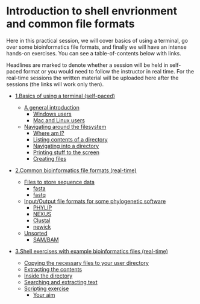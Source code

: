 # Introduction to shell envrionment and common file formats

Here in this practical session, we will cover basics of using a terminal, go over some bioinformatics file formats, and finally we will have an intense hands-on exercises. You can see a table-of-contents below with links. 

Headlines are marked to denote whether a session will be held in self-paced format or you would need to follow the instructor in real time.
For the real-time sessions the written material will be uploaded here after the sessions (the links will work only then).

- [1.Basics of using a terminal (self-paced)](./terminal_basics.md#basics-of-using-a-terminal)
    - [A general introduction](./terminal_basics.md#a-general-introduction)
        - [Windows users](./terminal_basics.md#windows-users)
        - [Mac and Linux users](./terminal_basics.md#mac-and-linux-users)
    - [Navigating around the filesystem](./terminal_basics.md#navigating-around-the-filesystem)
        - [Where am I?](./terminal_basics.md#where-am-i)
        - [Listing contents of a directory](./terminal_basics.md#listing-contents-of-a-directory)
        - [Navigating into a directory](./terminal_basics.md#navigating-into-a-directory)
        - [Printing stuff to the screen](./terminal_basics.md#printing-stuff-to-the-screen)
        - [Creating files](./terminal_basics.md#creating-files)

- [2.Common bioinformatics file formats (real-time)](./file_formats.md#common-bioinformatics-file-formats)
    - [Files to store sequence data](./file_formats.md#files-to-store-sequence-data)
        - [fasta](./file_formats.md#fasta)
        - [fastq](./file_formats.md#fastq)
    - [Input/Output file formats for some phylogenetic software](./file_formats.md#inputoutput-file-formats-for-some-phylogenetic-software)
        - [PHYLIP](./file_formats.md#phylip)
        - [NEXUS](./file_formats.md#nexus)
        - [Clustal](./file_formats.md#clustal)
        - [newick](./file_formats.md#newick)
    - [Unsorted](./file_formats.md#unsorted)
        - [SAM/BAM](./file_formats.md#sambam)

- [3.Shell exercises with example bioinformatics files (real-time)](./exercises.md#shell-exercises-with-example-bioinformatics-files)
    - [Copying the necessary files to your user directory](./exercises.md#copying-the-necessary-files-to-your-user-directory)
    - [Extracting the contents](./exercises.md#extracting-the-contents)
    - [Inside the directory](./exercises.md#inside-the-directory)
    - [Searching and extracting text](./exercises.md#searching-and-extracting-text)
    - [Scripting exercise](./exercises.md#scripting-exercise)
        - [Your aim](./exercises.md#your-aim)
